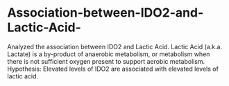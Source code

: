 # Association-between-IDO2-and-Lactic-Acid-
Analyzed the association between IDO2 and Lactic Acid. Lactic Acid (a.k.a. Lactate) is a by-product of anaerobic metabolism, or metabolism when there is not sufficient oxygen present to support aerobic metabolism. Hypothesis: Elevated levels of IDO2 are associated with elevated levels of lactic acid. 
